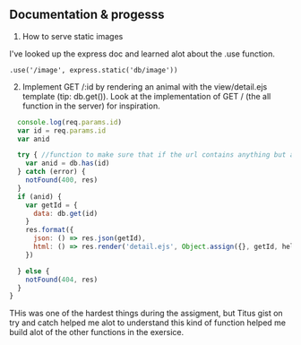 ## Documentation & progesss

1. How to serve static images 

I've looked up the express doc and learned alot about the .use function.

  ```.use('/image', express.static('db/image'))```
  
2. Implement GET /:id by rendering an animal with the view/detail.ejs template (tip: db.get()). Look at the implementation of GET / (the all function in the server) for inspiration.

``` javascript function dieren(req, res) {
  console.log(req.params.id)
  var id = req.params.id
  var anid

  try { //function to make sure that if the url contains anything but a number it throws an 404
    var anid = db.has(id)
  } catch (error) {
    notFound(400, res)
  }
  if (anid) {
    var getId = {
      data: db.get(id)
    }
    res.format({
      json: () => res.json(getId),
      html: () => res.render('detail.ejs', Object.assign({}, getId, helpers))
    })

  } else {
    notFound(404, res)
  }
}
```



THis was one of the hardest things during the assigment, but Titus gist on try and catch helped me alot to understand this kind of function
helped me build alot of the other functions in the exersice.




